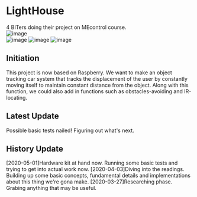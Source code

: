 # LightHouse
4 BITers doing their project on MEcontrol course.  
![image](https://img.shields.io/badge/group_leader-GYA-orange.svg)  
![image](https://img.shields.io/badge/member-LSF-blue.svg)
![image](https://img.shields.io/badge/member-LQY-blue.svg)
![image](https://img.shields.io/badge/member-HCR-blue.svg)  

## Initiation
This project is now based on Raspberry. We want to make an object tracking car system that tracks the displacement of the user by constantly moving itself to maintain constant distance from the object. Along with this function, we could also add in functions such as obstacles-avoiding and IR-locating.

## Latest Update
Possible basic tests nailed! Figuring out what's next.

## History Update
[2020-05-01]Hardware kit at hand now. Running some basic tests and trying to get into actual work now.
[2020-04-03]Diving into the readings. Building up some basic concepts, fundamental details and implementations about this thing we're gona make.
[2020-03-27]Researching phase. Grabing anything that may be useful.
